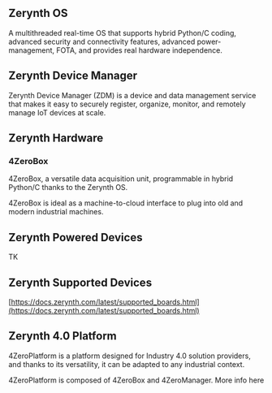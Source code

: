 ## Zerynth OS

A multithreaded real-time OS that supports hybrid Python/C coding, advanced security and connectivity features, advanced power-management, FOTA, and provides real hardware independence.

## Zerynth Device Manager

Zerynth Device Manager (ZDM) is a device and data management service that makes it easy to securely register, organize, monitor, and remotely manage IoT devices at scale.

## Zerynth Hardware

### 4ZeroBox

4ZeroBox, a versatile data acquisition unit, programmable in hybrid Python/C thanks to the Zerynth OS.

4ZeroBox is ideal as a machine-to-cloud interface to plug into old and modern industrial machines.

  

## Zerynth Powered Devices

TK

  

## Zerynth Supported Devices

[https://docs.zerynth.com/latest/supported_boards.html](https://docs.zerynth.com/latest/supported_boards.html)

  

## Zerynth 4.0 Platform

4ZeroPlatform is a platform designed for Industry 4.0 solution providers, and thanks to its versatility, it can be adapted to any industrial context.

4ZeroPlatform is composed of 4ZeroBox and 4ZeroManager. More info here
<!--stackedit_data:
eyJoaXN0b3J5IjpbODg5NzQyOTAzLDczMDk5ODExNl19
-->